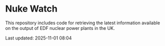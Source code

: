 # Nuke Watch

This repository includes code for retrieving the latest information available on the output of EDF nuclear power plants in the UK.

Last updated: 2025-11-01 08:04